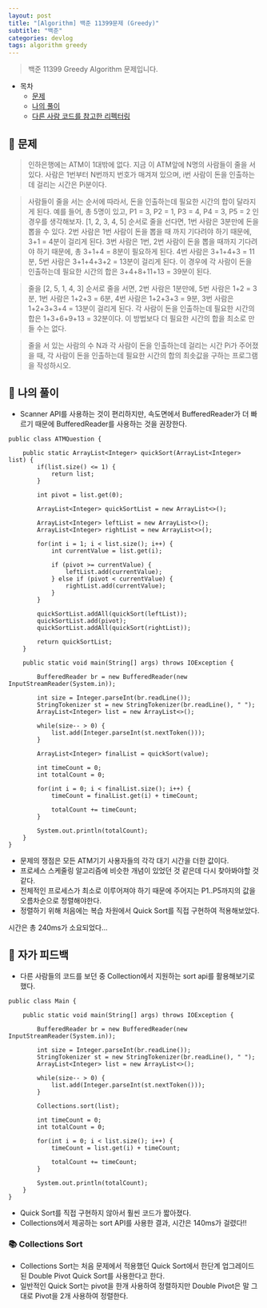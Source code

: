 ```yaml
---
layout: post
title: "[Algorithm] 백준 11399문제 (Greedy)"
subtitle: "백준"
categories: devlog
tags: algorithm greedy
---
```


> 백준 11399 Greedy Algorithm 문제입니다.

<!---more--->

- 목차
  - [문제](#-문제)
  - [나의 풀이](#-나의-풀이)
  - [다른 사람 코드를 참고한 리펙터링](#-다른-사람-코드를-참고한-리펙터링)

## 📌 문제

> 인하은행에는 ATM이 1대밖에 없다. 지금 이 ATM앞에 N명의 사람들이 줄을 서있다. 사람은 1번부터 N번까지 번호가 매겨져 있으며, i번 사람이 돈을 인출하는데 걸리는 시간은 Pi분이다.

> 사람들이 줄을 서는 순서에 따라서, 돈을 인출하는데 필요한 시간의 합이 달라지게 된다. 예를 들어, 총 5명이 있고, P1 = 3, P2 = 1, P3 = 4, P4 = 3, P5 = 2 인 경우를 생각해보자. [1, 2, 3, 4, 5] 순서로 줄을 선다면, 1번 사람은 3분만에 돈을 뽑을 수 있다. 2번 사람은 1번 사람이 돈을 뽑을 때 까지 기다려야 하기 때문에, 3+1 = 4분이 걸리게 된다. 3번 사람은 1번, 2번 사람이 돈을 뽑을 때까지 기다려야 하기 때문에, 총 3+1+4 = 8분이 필요하게 된다. 4번 사람은 3+1+4+3 = 11분, 5번 사람은 3+1+4+3+2 = 13분이 걸리게 된다. 이 경우에 각 사람이 돈을 인출하는데 필요한 시간의 합은 3+4+8+11+13 = 39분이 된다.

> 줄을 [2, 5, 1, 4, 3] 순서로 줄을 서면, 2번 사람은 1분만에, 5번 사람은 1+2 = 3분, 1번 사람은 1+2+3 = 6분, 4번 사람은 1+2+3+3 = 9분, 3번 사람은 1+2+3+3+4 = 13분이 걸리게 된다. 각 사람이 돈을 인출하는데 필요한 시간의 합은 1+3+6+9+13 = 32분이다. 이 방법보다 더 필요한 시간의 합을 최소로 만들 수는 없다.

> 줄을 서 있는 사람의 수 N과 각 사람이 돈을 인출하는데 걸리는 시간 Pi가 주어졌을 때, 각 사람이 돈을 인출하는데 필요한 시간의 합의 최솟값을 구하는 프로그램을 작성하시오.

## 📌 나의 풀이

- Scanner API를 사용하는 것이 편리하지만, 속도면에서 BufferedReader가 더 빠르기 때문에 BufferedReader를 사용하는 것을 권장한다.

```
public class ATMQuestion {

    public static ArrayList<Integer> quickSort(ArrayList<Integer> list) {
        if(list.size() <= 1) {
            return list;
        }

        int pivot = list.get(0);

        ArrayList<Integer> quickSortList = new ArrayList<>();

        ArrayList<Integer> leftList = new ArrayList<>();
        ArrayList<Integer> rightList = new ArrayList<>();

        for(int i = 1; i < list.size(); i++) {
            int currentValue = list.get(i);

            if (pivot >= currentValue) {
                leftList.add(currentValue);
            } else if (pivot < currentValue) {
                rightList.add(currentValue);
            }
        }

        quickSortList.addAll(quickSort(leftList));
        quickSortList.add(pivot);
        quickSortList.addAll(quickSort(rightList));

        return quickSortList;
    }

    public static void main(String[] args) throws IOException {

        BufferedReader br = new BufferedReader(new InputStreamReader(System.in));

        int size = Integer.parseInt(br.readLine());
        StringTokenizer st = new StringTokenizer(br.readLine(), " ");
        ArrayList<Integer> list = new ArrayList<>();

        while(size-- > 0) {
            list.add(Integer.parseInt(st.nextToken()));
        }

        ArrayList<Integer> finalList = quickSort(value);

        int timeCount = 0;
        int totalCount = 0;

        for(int i = 0; i < finalList.size(); i++) {
            timeCount = finalList.get(i) + timeCount;

            totalCount += timeCount;
        }

        System.out.println(totalCount);
    }
}
```

- 문제의 쟁점은 모든 ATM기기 사용자들의 각각 대기 시간을 더한 값이다.
- 프로세스 스케줄링 알고리즘에 비슷한 개념이 있었던 것 같은데 다시 찾아봐야할 것 같다.
- 전체적인 프로세스가 최소로 이루어져야 하기 때문에 주어지는 P1..P5까지의 값을 오름차순으로 정렬해야한다.
- 정렬하기 위해 처음에는 복습 차원에서 Quick Sort를 직접 구현하여 적용해보았다.

시간은 총 240ms가 소요되었다...

## 📌 자가 피드백

- 다른 사람들의 코드를 보던 중 Collection에서 지원하는 sort api를 활용해보기로 했다.

```
public class Main {

    public static void main(String[] args) throws IOException {

        BufferedReader br = new BufferedReader(new InputStreamReader(System.in));

        int size = Integer.parseInt(br.readLine());
        StringTokenizer st = new StringTokenizer(br.readLine(), " ");
        ArrayList<Integer> list = new ArrayList<>();

        while(size-- > 0) {
            list.add(Integer.parseInt(st.nextToken()));
        }

        Collections.sort(list);

        int timeCount = 0;
        int totalCount = 0;

        for(int i = 0; i < list.size(); i++) {
            timeCount = list.get(i) + timeCount;

            totalCount += timeCount;
        }

        System.out.println(totalCount);
    }
}
```

- Quick Sort를 직접 구현하지 않아서 훨씬 코드가 짧아졌다.
- Collections에서 제공하는 sort API를 사용한 결과, 시간은 140ms가 걸렸다!!

### 📚 Collections Sort

- Collections Sort는 처음 문제에서 적용했던 Quick Sort에서 한단계 업그레이드 된 Double Pivot Quick Sort를 사용한다고 한다.
- 일반적인 Quick Sort는 pivot을 한개 사용하여 정렬하지만 Double Pivot은 말 그대로 Pivot을 2개 사용하여 정렬한다.
